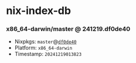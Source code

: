 # nix-index-db
### x86_64-darwin/master @ 241219.df0de40
- Nixpkgs: `master`@[`df0de40`](https://github.com/NixOS/nixpkgs/commit/df0de40c260a1dc929401fce65c729dfc06475cb)
- Platform: `x86_64-darwin`
- Timestamp: `20241219013823`
